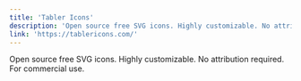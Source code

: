 ```yaml
---
title: 'Tabler Icons'
description: 'Open source free SVG icons. Highly customizable. No attribution required. For commercial use.'
link: 'https://tablericons.com/'
---
```

Open source free SVG icons. Highly customizable. No attribution required. For commercial use.
